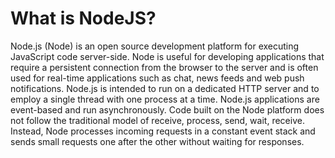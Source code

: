 # What is NodeJS?
Node.js (Node) is an open source development platform for executing JavaScript code server-side. Node is useful for developing applications that require a persistent connection from the browser to the server and is often used for real-time applications such as chat, news feeds and web push notifications.
Node.js is intended to run on a dedicated HTTP server and to employ a single thread with one process at a time. Node.js applications are event-based and run asynchronously. Code built on the Node platform does not follow the traditional model of receive, process, send, wait, receive. Instead, Node processes incoming requests in a constant event stack and sends small requests one after the other without waiting for responses.
